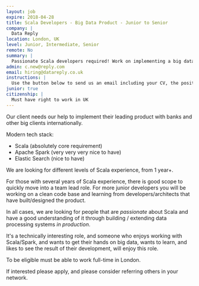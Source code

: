 ```yaml
---
layout: job
expire: 2018-04-28
title: Scala Developers - Big Data Product - Junior to Senior
company: |
  Data Reply
location: London, UK
level: Junior, Intermediate, Senior
remote: No
summary: |
  Passionate Scala developers required! Work on implementing a big data product for large UK clients. Scala + Apache Spark + Elastic Search. Lots to do and learn!
admin: c.new@reply.com
email: hiring@datareply.co.uk
instructions: |
  Use the button below to send us an email including your CV, the position you're applying for, and anything else you might want to say.
junior: true
citizenship: |
  Must have right to work in UK
---
```


<!-- break -->

Our client needs our help to implement their leading product with banks and other big clients internationally.

Modern tech stack:

+ Scala (absolutely core requirement)
+ Apache Spark (very very very nice to have)
+ Elastic Search (nice to have)

We are looking for different levels of Scala experience, from 1 year+.

For those with several years of Scala experience, there is good scope to quickly move into a team lead role. For more junior developers you will be working on a clean code base and learning from developers/architects that have built/designed the product.

In all cases, we are looking for people that are *passionate* about Scala and have a good understanding of it through building / extending data processing systems *in production*.

It's a technically interesting role, and someone who enjoys working with Scala/Spark, and wants to get their hands on big data, wants to learn, and likes to see the result of their development, will enjoy this role.

To be eligible must be able to work full-time in London.

If interested please apply, and please consider referring others in your network.
